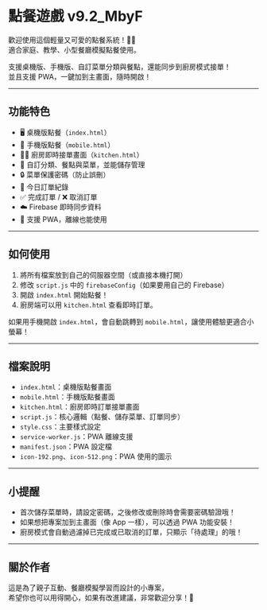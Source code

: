 # 點餐遊戲 v9.2_MbyF

歡迎使用這個輕量又可愛的點餐系統！🍔🍟  
適合家庭、教學、小型餐廳模擬點餐使用。  

支援桌機版、手機版、自訂菜單分類與餐點，還能同步到廚房模式接單！  
並且支援 PWA，一鍵加到主畫面，隨時開啟！

---

## 功能特色
- 🖥️ 桌機版點餐（`index.html`）
- 📱 手機版點餐（`mobile.html`）
- 👨‍🍳 廚房即時接單畫面（`kitchen.html`）
- 📂 自訂分類、餐點與菜單，並能儲存管理
- 🔒 菜單保護密碼（防止誤刪）
- 🔄 今日訂單紀錄
- ✅ 完成訂單 / ❌ 取消訂單
- ☁️ Firebase 即時同步資料
- 📱 支援 PWA，離線也能使用

---

## 如何使用
1. 將所有檔案放到自己的伺服器空間（或直接本機打開）
2. 修改 `script.js` 中的 `firebaseConfig`（如果要用自己的 Firebase）
3. 開啟 `index.html` 開始點餐！
4. 廚房端可以用 `kitchen.html` 查看即時訂單。

如果用手機開啟 `index.html`，會自動跳轉到 `mobile.html`，讓使用體驗更適合小螢幕！

---

## 檔案說明
- `index.html`：桌機版點餐畫面
- `mobile.html`：手機版點餐畫面
- `kitchen.html`：廚房即時訂單接單畫面
- `script.js`：核心邏輯（點餐、儲存菜單、訂單同步）
- `style.css`：主要樣式設定
- `service-worker.js`：PWA 離線支援
- `manifest.json`：PWA 設定檔
- `icon-192.png`、`icon-512.png`：PWA 使用的圖示

---

## 小提醒
- 首次儲存菜單時，請設定密碼，之後修改或刪除時會需要密碼驗證哦！
- 如果想把專案加到主畫面（像 App 一樣），可以透過 PWA 功能安裝！
- 廚房模式會自動過濾掉已完成或已取消的訂單，只顯示「待處理」的哦！

---

## 關於作者
這是為了親子互動、餐廳模擬學習而設計的小專案，  
希望你也可以用得開心，如果有改進建議，非常歡迎分享！🌟
